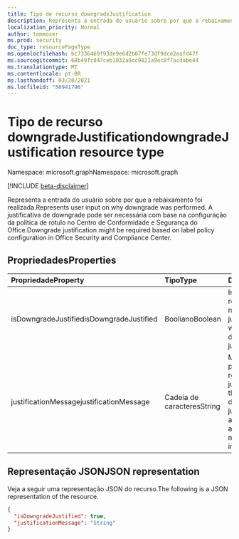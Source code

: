 ```yaml
---
title: Tipo de recurso downgradeJustification
description: Representa a entrada do usuário sobre por que a rebaixamento foi realizada.
localization_priority: Normal
author: tommoser
ms.prod: security
doc_type: resourcePageType
ms.openlocfilehash: bc7336469f93de9e6d2b07fe73df9dce2eafd47f
ms.sourcegitcommit: 68b49fc847ceb1032a9cc9821a9ec0f7ac4abe44
ms.translationtype: MT
ms.contentlocale: pt-BR
ms.lasthandoff: 03/20/2021
ms.locfileid: "50941796"
---
```

# <a name="downgradejustification-resource-type"></a><span data-ttu-id="7b04c-103">Tipo de recurso downgradeJustification</span><span class="sxs-lookup"><span data-stu-id="7b04c-103">downgradeJustification resource type</span></span>

<span data-ttu-id="7b04c-104">Namespace: microsoft.graph</span><span class="sxs-lookup"><span data-stu-id="7b04c-104">Namespace: microsoft.graph</span></span>

[!INCLUDE [beta-disclaimer](../../includes/beta-disclaimer.md)]

<span data-ttu-id="7b04c-105">Representa a entrada do usuário sobre por que a rebaixamento foi realizada.</span><span class="sxs-lookup"><span data-stu-id="7b04c-105">Represents user input on why downgrade was performed.</span></span> <span data-ttu-id="7b04c-106">A justificativa de downgrade pode ser necessária com base na configuração da política de rótulo no Centro de Conformidade e Segurança do Office.</span><span class="sxs-lookup"><span data-stu-id="7b04c-106">Downgrade justification might be required based on label policy configuration in Office Security and Compliance Center.</span></span>

## <a name="properties"></a><span data-ttu-id="7b04c-107">Propriedades</span><span class="sxs-lookup"><span data-stu-id="7b04c-107">Properties</span></span>

| <span data-ttu-id="7b04c-108">Propriedade</span><span class="sxs-lookup"><span data-stu-id="7b04c-108">Property</span></span>             | <span data-ttu-id="7b04c-109">Tipo</span><span class="sxs-lookup"><span data-stu-id="7b04c-109">Type</span></span>    | <span data-ttu-id="7b04c-110">Descrição</span><span class="sxs-lookup"><span data-stu-id="7b04c-110">Description</span></span>                                                                                          |
| :------------------- | :------ | :--------------------------------------------------------------------------------------------------- |
| <span data-ttu-id="7b04c-111">isDowngradeJustified</span><span class="sxs-lookup"><span data-stu-id="7b04c-111">isDowngradeJustified</span></span> | <span data-ttu-id="7b04c-112">Booliano</span><span class="sxs-lookup"><span data-stu-id="7b04c-112">Boolean</span></span> | <span data-ttu-id="7b04c-113">Indica se a rebaixamento é ou não justificada.</span><span class="sxs-lookup"><span data-stu-id="7b04c-113">Indicates whether the downgrade is or is not justified.</span></span>                                              |
| <span data-ttu-id="7b04c-114">justificationMessage</span><span class="sxs-lookup"><span data-stu-id="7b04c-114">justificationMessage</span></span> | <span data-ttu-id="7b04c-115">Cadeia de caracteres</span><span class="sxs-lookup"><span data-stu-id="7b04c-115">String</span></span>  | <span data-ttu-id="7b04c-116">Mensagem que indica por que uma rebaixamento é justificada.</span><span class="sxs-lookup"><span data-stu-id="7b04c-116">Message that indicates why a downgrade is justified.</span></span> <span data-ttu-id="7b04c-117">A mensagem aparecerá em logs administrativos.</span><span class="sxs-lookup"><span data-stu-id="7b04c-117">The message will appear in administrative logs.</span></span> |

## <a name="json-representation"></a><span data-ttu-id="7b04c-118">Representação JSON</span><span class="sxs-lookup"><span data-stu-id="7b04c-118">JSON representation</span></span>

<span data-ttu-id="7b04c-119">Veja a seguir uma representação JSON do recurso.</span><span class="sxs-lookup"><span data-stu-id="7b04c-119">The following is a JSON representation of the resource.</span></span>

<!-- {
  "blockType": "resource",
  "optionalProperties": [

  ],
  "@odata.type": "microsoft.graph.downgradeJustification",
  "baseType": null
}-->

```json
{
  "isDowngradeJustified": true,
  "justificationMessage": "String"
}
```

<!-- uuid: 16cd6b66-4b1a-43a1-adaf-3a886856ed98
2019-02-04 14:57:30 UTC -->
<!-- {
  "type": "#page.annotation",
  "description": "downgradeJustification resource",
  "keywords": "",
  "section": "documentation",
  "tocPath": ""
}-->

